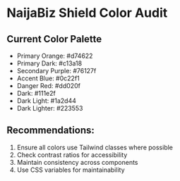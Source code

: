 # NaijaBiz Shield Color Audit

## Current Color Palette
- Primary Orange: #d74622
- Primary Dark: #c13a18
- Secondary Purple: #76127f
- Accent Blue: #0c22f1
- Danger Red: #dd020f
- Dark: #111e2f
- Dark Light: #1a2d44
- Dark Lighter: #223553

## Recommendations:
1. Ensure all colors use Tailwind classes where possible
2. Check contrast ratios for accessibility
3. Maintain consistency across components
4. Use CSS variables for maintainability
